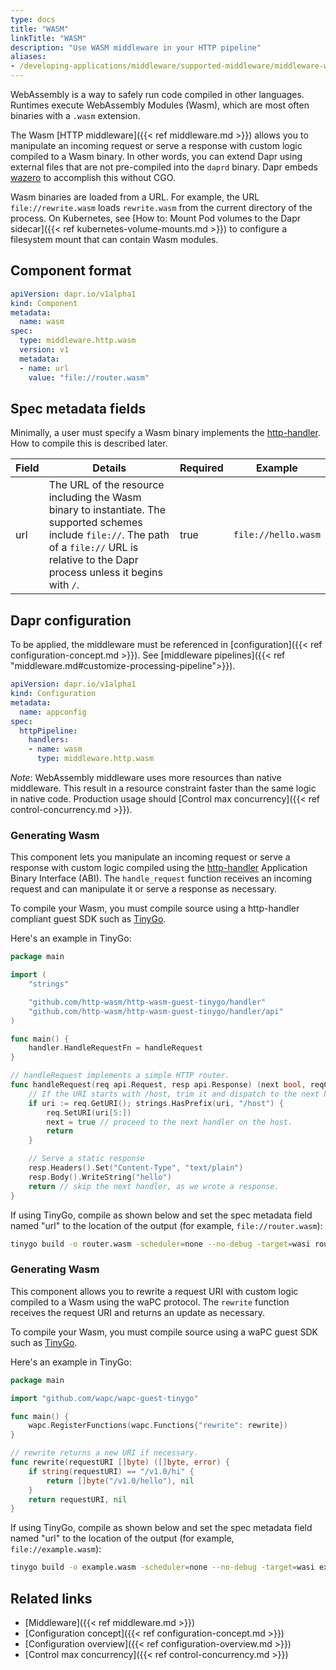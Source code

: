 ```yaml
---
type: docs
title: "WASM"
linkTitle: "WASM"
description: "Use WASM middleware in your HTTP pipeline"
aliases:
- /developing-applications/middleware/supported-middleware/middleware-wasm/
---
```


WebAssembly is a way to safely run code compiled in other languages. Runtimes
execute WebAssembly Modules (Wasm), which are most often binaries with a `.wasm`
extension.

The Wasm [HTTP middleware]({{< ref middleware.md >}}) allows you to manipulate
an incoming request or serve a response with custom logic compiled to a Wasm
binary. In other words, you can extend Dapr using external files that are not
pre-compiled into the `daprd` binary. Dapr embeds [wazero](https://wazero.io)
to accomplish this without CGO.

Wasm binaries are loaded from a URL. For example, the URL `file://rewrite.wasm`
loads `rewrite.wasm` from the current directory of the process. On Kubernetes,
see [How to: Mount Pod volumes to the Dapr sidecar]({{< ref kubernetes-volume-mounts.md >}})
to configure a filesystem mount that can contain Wasm modules.

## Component format

```yaml
apiVersion: dapr.io/v1alpha1
kind: Component
metadata:
  name: wasm
spec:
  type: middleware.http.wasm
  version: v1
  metadata:
  - name: url
    value: "file://router.wasm"
```

## Spec metadata fields

Minimally, a user must specify a Wasm binary implements the [http-handler](https://http-wasm.io/http-handler/).
How to compile this is described later.

| Field | Details                                                        | Required | Example        |
|-------|----------------------------------------------------------------|----------|----------------|
| url   | The URL of the resource including the Wasm binary to instantiate. The supported schemes include `file://`. The path of a `file://` URL is relative to the Dapr process unless it begins with `/`. | true     | `file://hello.wasm` |

## Dapr configuration

To be applied, the middleware must be referenced in [configuration]({{< ref configuration-concept.md >}}).
See [middleware pipelines]({{< ref "middleware.md#customize-processing-pipeline">}}).

```yaml
apiVersion: dapr.io/v1alpha1
kind: Configuration
metadata:
  name: appconfig
spec:
  httpPipeline:
    handlers:
    - name: wasm
      type: middleware.http.wasm
```

*Note*: WebAssembly middleware uses more resources than native middleware. This
result in a resource constraint faster than the same logic in native code.
Production usage should [Control max concurrency]({{< ref control-concurrency.md >}}).

### Generating Wasm

This component lets you manipulate an incoming request or serve a response with
custom logic compiled using the [http-handler](https://http-wasm.io/http-handler/)
Application Binary Interface (ABI). The `handle_request` function receives an
incoming request and can manipulate it or serve a response as necessary.

To compile your Wasm, you must compile source using a http-handler compliant
guest SDK such as [TinyGo](https://github.com/http-wasm/http-wasm-guest-tinygo).

Here's an example in TinyGo:

```go
package main

import (
	"strings"

	"github.com/http-wasm/http-wasm-guest-tinygo/handler"
	"github.com/http-wasm/http-wasm-guest-tinygo/handler/api"
)

func main() {
	handler.HandleRequestFn = handleRequest
}

// handleRequest implements a simple HTTP router.
func handleRequest(req api.Request, resp api.Response) (next bool, reqCtx uint32) {
	// If the URI starts with /host, trim it and dispatch to the next handler.
	if uri := req.GetURI(); strings.HasPrefix(uri, "/host") {
		req.SetURI(uri[5:])
		next = true // proceed to the next handler on the host.
		return
	}

	// Serve a static response
	resp.Headers().Set("Content-Type", "text/plain")
	resp.Body().WriteString("hello")
	return // skip the next handler, as we wrote a response.
}
```

If using TinyGo, compile as shown below and set the spec metadata field named
"url" to the location of the output (for example, `file://router.wasm`):

```bash
tinygo build -o router.wasm -scheduler=none --no-debug -target=wasi router.go`
```

### Generating Wasm

This component allows you to rewrite a request URI with custom logic compiled
to a Wasm using the waPC protocol. The `rewrite` function receives the request
URI and returns an update as necessary.

To compile your Wasm, you must compile source using a waPC guest SDK such as
[TinyGo](https://github.com/wapc/wapc-guest-tinygo).

Here's an example in TinyGo:

```go
package main

import "github.com/wapc/wapc-guest-tinygo"

func main() {
	wapc.RegisterFunctions(wapc.Functions{"rewrite": rewrite})
}

// rewrite returns a new URI if necessary.
func rewrite(requestURI []byte) ([]byte, error) {
	if string(requestURI) == "/v1.0/hi" {
		return []byte("/v1.0/hello"), nil
	}
	return requestURI, nil
}
```

If using TinyGo, compile as shown below and set the spec metadata field named
"url" to the location of the output (for example, `file://example.wasm`):

```bash
tinygo build -o example.wasm -scheduler=none --no-debug -target=wasi example.go
```

## Related links

- [Middleware]({{< ref middleware.md >}})
- [Configuration concept]({{< ref configuration-concept.md >}})
- [Configuration overview]({{< ref configuration-overview.md >}})
- [Control max concurrency]({{< ref control-concurrency.md >}})

